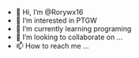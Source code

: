 - 👋 Hi, I’m @Rorywx16
- 👀 I’m interested in PTGW
- 🌱 I’m currently learning programing
- 💞️ I’m looking to collaborate on ...
- 📫 How to reach me ...

<!---
Rorywx16/Rorywx16 is a ✨ special ✨ repository because its `README.md` (this file) appears on your GitHub profile.
You can click the Preview link to take a look at your changes.
--->
